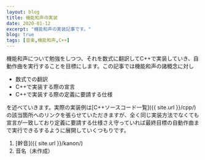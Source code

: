 ```yaml
---
layout: blog
title: 機能和声の実装
date: 2020-01-12
excerpt: "機能和声の実装記事です。"
blog: true
tags: [音楽,機能和声,C++]
---
```


機能和声について勉強をしつつ、それを数式に翻訳してC++で実装していき、自動作曲を実行することを目標にします。この記事では機能和声の諸概念に対し
- 数式での翻訳
- C++で実装する際の宣言
- C++で実装する際の定義に要請する仕様

を述べていきます。実際の実装例は[C++ソースコード一覧]({{ site.url }}/cpp/)の該当箇所へのリンクを張らせていただきますが、全く同じ実装方法でなくても宣言が一致しており定義に要請する仕様さえ守っていれば最終目標の自動作曲まで実行できるするように展開していくつもりです。
1. [幹音]({{ site.url }}/kanon/)
1. 音名（未作成）
